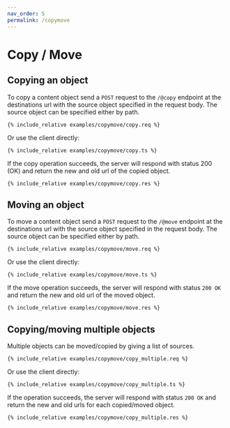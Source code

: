 ```yaml
---
nav_order: 5
permalink: /copymove
---
```


# Copy / Move

## Copying an object

To copy a content object send a `POST` request to the `/@copy` endpoint at the destinations url with the source object specified in the request body. The source object can be specified either by path.

```
{% include_relative examples/copymove/copy.req %}
```

Or use the client directly:

```
{% include_relative examples/copymove/copy.ts %}
```

If the copy operation succeeds, the server will respond with status 200 (OK) and return the new and old url of the copied object.

```
{% include_relative examples/copymove/copy.res %}
```

## Moving an object

To move a content object send a `POST` request to the `/@move` endpoint at the destinations url with the source object specified in the request body. The source object can be specified either by path.

```
{% include_relative examples/copymove/move.req %}
```

Or use the client directly:

```
{% include_relative examples/copymove/move.ts %}
```

If the move operation succeeds, the server will respond with status `200 OK` and return the new and old url of the moved object.

```
{% include_relative examples/copymove/move.res %}
```

## Copying/moving multiple objects

Multiple objects can be moved/copied by giving a list of sources.

```
{% include_relative examples/copymove/copy_multiple.req %}
```

Or use the client directly:

```
{% include_relative examples/copymove/copy_multiple.ts %}
```

If the operation succeeds, the server will respond with status `200 OK` and return the new and old urls for each copied/moved object.

```
{% include_relative examples/copymove/copy_multiple.res %}
```
